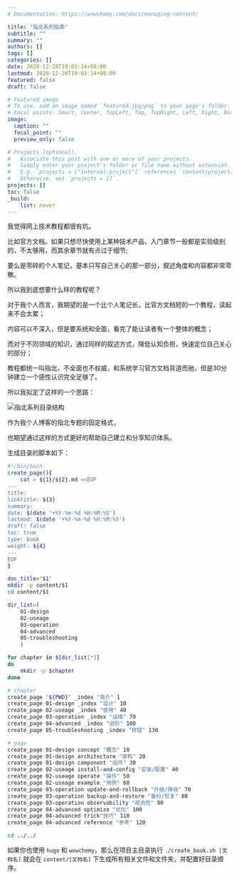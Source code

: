 ```yaml
---
# Documentation: https://wowchemy.com/docs/managing-content/

title: "指北系列指南"
subtitle: ""
summary: ""
authors: []
tags: []
categories: []
date: 2020-12-28T19:03:14+08:00
lastmod: 2020-12-28T19:03:14+08:00
featured: false
draft: false

# Featured image
# To use, add an image named `featured.jpg/png` to your page's folder.
# Focal points: Smart, Center, TopLeft, Top, TopRight, Left, Right, BottomLeft, Bottom, BottomRight.
image:
  caption: ""
  focal_point: ""
  preview_only: false

# Projects (optional).
#   Associate this post with one or more of your projects.
#   Simply enter your project's folder or file name without extension.
#   E.g. `projects = ["internal-project"]` references `content/project/deep-learning/index.md`.
#   Otherwise, set `projects = []`.
projects: []
toc: false
_build:
    list: never
---
```


我觉得网上技术教程都很有坑。

比如官方文档。如果只想尽快使用上某种技术产品，入门章节一般都是实验级别的，不太够用，而其余章节就有点过于细节;

要么是零碎的个人笔记，基本只写自己关心的那一部分，叙述角度和内容都非常零散。

所以我到底想要什么样的教程呢？

对于我个人而言，我期望的是一个比个人笔记长，比官方文档短的一个教程，读起来不会太累；

内容可以不深入，但是要系统和全面，看完了能让读者有一个整体的概念；

而对于不同领域的知识，通过同样的叙述方式，降低认知负担，快速定位自己关心的部分；

教程都统一叫指北，不全面也不权威，和系统学习官方文档背道而驰，但是30分钟建立一个感性认识完全足够了。

所以我拟定了这样的一个思路：

![指北系列目录结构](https://i.loli.net/2021/06/17/hZ1TLXpDWY3v9UA.png)

作为我个人博客的指北专题的固定格式，

也期望通过这样的方式更好的帮助自己建立和分享知识体系。

生成目录的脚本如下：

```bash
#!/bin/bash
create_page(){
    cat > ${1}/${2}.md <<EOF
---
title: 
linktitle: ${3}
summary: 
date: $(date '+%Y-%m-%d %H:%M:%S')
lastmod: $(date '+%Y-%m-%d %H:%M:%S')
draft: false
toc: true
type: book
weight: ${4}
---
EOF
}

doc_title="$1"
mkdir -p content/$1
cd content/$1

dir_list=( 
    01-design 
    02-useage 
    03-operation 
    04-advanced 
    05-troubleshooting 
    )

for chapter in ${dir_list[*]}
do
    mkdir -p $chapter
done

# chapter
create_page "${PWD}" _index "简介" 1
create_page 01-design _index "设计" 10
create_page 02-useage _index "使用" 40
create_page 03-operation _index "运维" 70
create_page 04-advanced _index "进阶" 100
create_page 05-troubleshooting _index "排错" 130

# page
create_page 01-design concept "概念" 10
create_page 01-design architecture "架构" 20
create_page 01-design component "组件" 30
create_page 02-useage install-and-config "安装/配置" 40
create_page 02-useage operate "操作" 50
create_page 02-useage example "用例" 60
create_page 03-operation update-and-rollback "升级/降级" 70
create_page 03-operation backup-and-restore "备份/恢复" 80
create_page 03-operation observability "观测性" 90
create_page 04-advanced optimize "优化" 100
create_page 04-advanced trick"技巧" 110
create_page 04-advanced reference "参考" 120

cd ../../

```

如果你也使用 `hugo` 和 `wowchemy`，那么在项目主目录执行 `./create_book.sh [文档名]` 就会在 `content/[文档名]` 下生成所有相关文件和文件夹，并配置好目录顺序。
